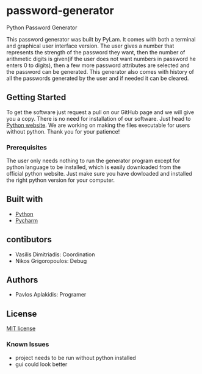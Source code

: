 # password-generator
Python Password Generator


This password generator was built by PyLam. It comes with both a terminal and graphical user interface version. The user gives a number that represents the strength of the password they want, then the number of arithmetic digits is given(if the user does not want numbers in password he enters 0 to digits), then a few more password attributes are selected and the password can be generated. This generator also comes with history of all the passwords generated by the user and if needed it can be cleared.

## Getting Started

To get the software just request a pull on our GitHub page and we will give you a copy. There is no need for installation of our software. Just head to [Python website](https://www.python.org "python.org"). We are working on making the files executable for users without python. Thank you for your patience!

### Prerequisites

The user only needs nothing to run the generator program except for python language to be installed, which is easily downloaded from the official python website. Just make sure you have dowloaded and installed the right python version for your computer.

## Built with

- [Python](https://www.python.org "python.org")
- [Pycharm](https://www.jetbrains.com/pycharm "jetbrains.org")

## contibutors

- Vasilis Dimitriadis: Coordination
- Nikos Grigoropoulos: Debug

## Authors

- Pavlos Aplakidis: Programer

## License

[MIT license](https://choosealicense.com/licenses/mit/ "learn about this license")

### Known Issues

- project needs to be run without python installed
- gui could look better